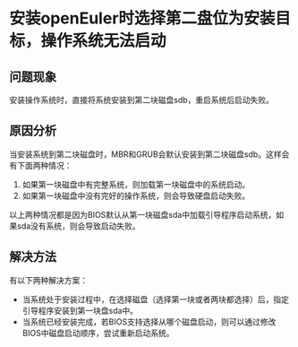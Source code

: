 # 安装openEuler时选择第二盘位为安装目标，操作系统无法启动<a name="ZH-CN_TOPIC_0214071180"></a>

## 问题现象<a name="zh-cn_topic_0151920731_sf8787c1a7e564af4ad6d72b45d07f036"></a>

安装操作系统时，直接将系统安装到第二块磁盘sdb，重启系统后启动失败。

## 原因分析<a name="zh-cn_topic_0151920731_s2c25517ecc454d8eaaa7b81616ea29e8"></a>

当安装系统到第二块磁盘时，MBR和GRUB会默认安装到第二块磁盘sdb。这样会有下面两种情况：

1.  如果第一块磁盘中有完整系统，则加载第一块磁盘中的系统启动。
2.  如果第一块磁盘中没有完好的操作系统，则会导致硬盘启动失败。

以上两种情况都是因为BIOS默认从第一块磁盘sda中加载引导程序启动系统，如果sda没有系统，则会导致启动失败。

## 解决方法<a name="zh-cn_topic_0151920731_s9c2d562eab3549f3a0d44f642c8c118a"></a>

有以下两种解决方案：

-   当系统处于安装过程中，在选择磁盘（选择第一块或者两块都选择）后，指定引导程序安装到第一块盘sda中。
-   当系统已经安装完成，若BIOS支持选择从哪个磁盘启动，则可以通过修改BIOS中磁盘启动顺序，尝试重新启动系统。

